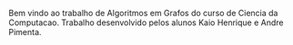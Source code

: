 Bem vindo ao trabalho de Algoritmos em Grafos do curso de Ciencia da Computacao.
Trabalho desenvolvido pelos alunos Kaio Henrique e Andre Pimenta.
